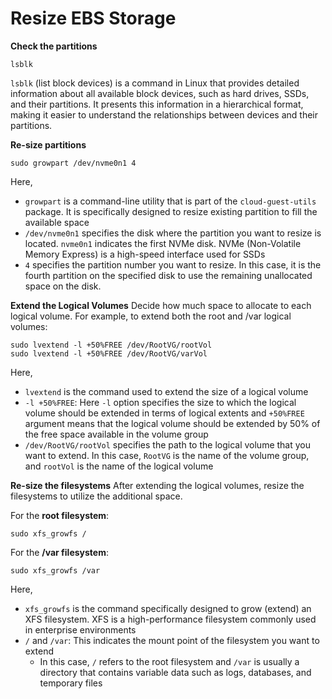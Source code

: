 # Resize EBS Storage

**Check the partitions**
```
lsblk
```
`lsblk` (list block devices) is a command in Linux that provides detailed information about all available block devices, such as hard drives, SSDs, and their partitions. It presents this information in a hierarchical format, making it easier to understand the relationships between devices and their partitions.

**Re-size partitions**
```
sudo growpart /dev/nvme0n1 4
```
Here,
* `growpart` is a command-line utility that is part of the `cloud-guest-utils` package. It is specifically designed to resize existing partition to fill the available space
* `/dev/nvme0n1` specifies the disk where the partition you want to resize is located. `nvme0n1` indicates the first NVMe disk. NVMe (Non-Volatile Memory Express) is a high-speed interface used for SSDs
* `4` specifies the partition number you want to resize. In this case, it is the fourth partition on the specified disk to use the remaining unallocated space on the disk.

**Extend the Logical Volumes**
Decide how much space to allocate to each logical volume. For example, to extend both the root and /var logical volumes:

```
sudo lvextend -l +50%FREE /dev/RootVG/rootVol
sudo lvextend -l +50%FREE /dev/RootVG/varVol
```
Here,
* `lvextend` is the command used to extend the size of a logical volume
* `-l +50%FREE`: Here `-l` option specifies the size to which the logical volume should be extended in terms of logical extents and `+50%FREE` argument means that the logical volume should be extended by 50% of the free space available in the volume group
* `/dev/RootVG/rootVol` specifies the path to the logical volume that you want to extend. In this case, `RootVG` is the name of the volume group, and `rootVol` is the name of the logical volume

**Re-size the filesystems**
After extending the logical volumes, resize the filesystems to utilize the additional space.

For the **root filesystem**:
```
sudo xfs_growfs /
```
For the **/var filesystem**:
```
sudo xfs_growfs /var
```
Here,
* `xfs_growfs` is the command specifically designed to grow (extend) an XFS filesystem. XFS is a high-performance filesystem commonly used in enterprise environments
* `/` and `/var`: This indicates the mount point of the filesystem you want to extend
    * In this case, `/` refers to the root filesystem and `/var` is usually a directory that contains variable data such as logs, databases, and temporary files